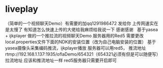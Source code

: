 # liveplay
（简单的一个视频聊天Demo）有需要的加qq1291986472 发给你
上传网速实在是太慢了 有知道怎么快速上传的大佬给我麻烦给我说一下 感谢感谢  
基于yasea + ijkplayer 做的一个推拉流的视频聊天Demo 服务器用的Red5
需要更改local.properties文件下面的NDK的安装位置（改为自己电脑安装的位置）
基于yasea摄像头采集编码推流，ijkplayer播放 服务器可以用red5，
推流地址rtmp://192.168.1.137:1935/oflaDemo/654321（654321必须有但是可以随便写）拉流地址 应该和推流地址一样 
red5服务器只需要开启即可 
